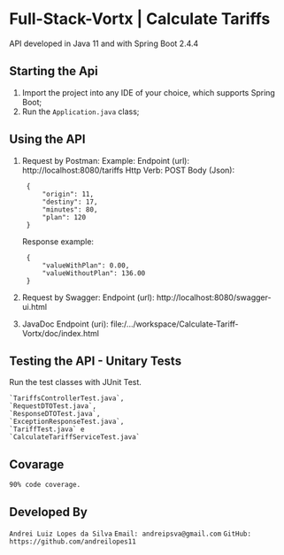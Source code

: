 # Full-Stack-Vortx | Calculate Tariffs
API developed in Java 11 and with Spring Boot 2.4.4

## Starting the Api
1. Import the project into any IDE of your choice, which supports Spring Boot;
2. Run the `Application.java` class;

## Using the API
1. Request by Postman:
Example:
    Endpoint (url): http://localhost:8080/tariffs
    Http Verb: POST
    Body (Json):

        {
            "origin": 11,
            "destiny": 17,
            "minutes": 80,
            "plan": 120
        }

    Response example:

        {
            "valueWithPlan": 0.00,
            "valueWithoutPlan": 136.00
        }

2. Request by Swagger:
Endpoint (url): http://localhost:8080/swagger-ui.html

3. JavaDoc
Endpoint (uri): file:/.../workspace/Calculate-Tariff-Vortx/doc/index.html

## Testing the API - Unitary Tests
Run the test classes with JUnit Test.

    `TariffsControllerTest.java`,
    `RequestDTOTest.java`,
    `ResponseDTOTest.java`,
    `ExceptionResponseTest.java`,
    `TariffTest.java` e 
    `CalculateTariffServiceTest.java`

## Covarage

`90% code coverage.`

## Developed By

`Andrei Luiz Lopes da Silva`
`Email: andreipsva@gmail.com`
`GitHub: https://github.com/andreilopes11`
